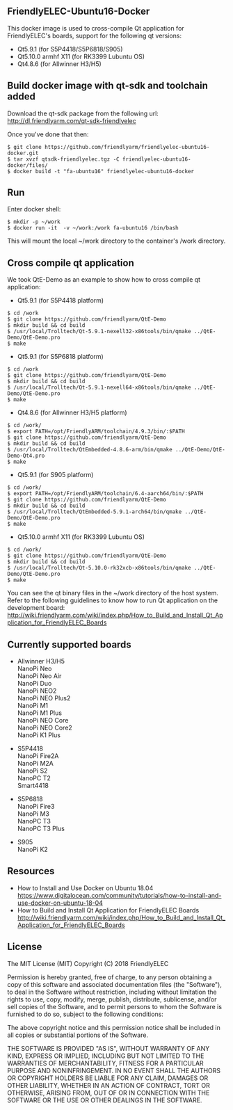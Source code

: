 ## **FriendlyELEC-Ubuntu16-Docker**

This docker image is used to cross-compile Qt application for FriendlyELEC's boards, support for the following qt versions:  
* Qt5.9.1 (for S5P4418/S5P6818/S905)  
* Qt5.10.0 armhf X11 (for RK3399 Lubuntu OS)  
* Qt4.8.6 (for Allwinner H3/H5)  

Build docker image with qt-sdk and toolchain added
------------

Download the qt-sdk package from the following url:     
http://dl.friendlyarm.com/qt-sdk-friendlyelec  

Once you've done that then:
```
$ git clone https://github.com/friendlyarm/friendlyelec-ubuntu16-docker.git
$ tar xvzf qtsdk-friendlyelec.tgz -C friendlyelec-ubuntu16-docker/files/
$ docker build -t "fa-ubuntu16" friendlyelec-ubuntu16-docker
```

Run
------------

Enter docker shell:  
```
$ mkdir -p ~/work
$ docker run -it  -v ~/work:/work fa-ubuntu16 /bin/bash
```

This will mount the local ~/work directory to the container's /work directory.  

Cross compile qt application
------------

We took QtE-Demo as an example to show how to cross compile qt application:

* Qt5.9.1 (for S5P4418 platform)
```
$ cd /work
$ git clone https://github.com/friendlyarm/QtE-Demo
$ mkdir build && cd build
$ /usr/local/Trolltech/Qt-5.9.1-nexell32-x86tools/bin/qmake ../QtE-Demo/QtE-Demo.pro
$ make
```
* Qt5.9.1 (for S5P6818 platform)
```
$ cd /work
$ git clone https://github.com/friendlyarm/QtE-Demo
$ mkdir build && cd build
$ /usr/local/Trolltech/Qt-5.9.1-nexell64-x86tools/bin/qmake ../QtE-Demo/QtE-Demo.pro
$ make
```
* Qt4.8.6 (for Allwinner H3/H5 platform)  
```
$ cd /work/
$ export PATH=/opt/FriendlyARM/toolchain/4.9.3/bin/:$PATH
$ git clone https://github.com/friendlyarm/QtE-Demo
$ mkdir build && cd build
$ /usr/local/Trolltech/QtEmbedded-4.8.6-arm/bin/qmake ../QtE-Demo/QtE-Demo-Qt4.pro
$ make
```
* Qt5.9.1 (for S905 platform)  
```
$ cd /work/
$ export PATH=/opt/FriendlyARM/toolchain/6.4-aarch64/bin/:$PATH
$ git clone https://github.com/friendlyarm/QtE-Demo
$ mkdir build && cd build
$ /usr/local/Trolltech/QtEmbedded-5.9.1-arch64/bin/qmake ../QtE-Demo/QtE-Demo.pro
$ make
```
* Qt5.10.0 armhf X11 (for RK3399 Lubuntu OS) 
```
$ cd /work/
$ git clone https://github.com/friendlyarm/QtE-Demo
$ mkdir build && cd build
$ /usr/local/Trolltech/Qt-5.10.0-rk32xcb-x86tools/bin/qmake ../QtE-Demo/QtE-Demo.pro
$ make
```

You can see the qt binary files in the ~/work directory of the host system.    
Refer to the following guidelines to know how to run Qt application on the development board:  
http://wiki.friendlyarm.com/wiki/index.php/How_to_Build_and_Install_Qt_Application_for_FriendlyELEC_Boards

Currently supported boards
------------
* Allwinner H3/H5  
NanoPi Neo  
NanoPi Neo Air  
NanoPi Duo  
NanoPi NEO2  
NanoPi NEO Plus2  
NanoPi M1  
NanoPi M1 Plus  
NanoPi NEO Core  
NanoPi NEO Core2  
NanoPi K1 Plus  

* S5P4418  
NanoPi Fire2A  
NanoPi M2A  
NanoPi S2  
NanoPC T2  
Smart4418  

* S5P6818  
NanoPi Fire3  
NanoPi M3  
NanoPC T3  
NanoPC T3 Plus  

* S905  
NanoPi K2  

Resources
------------
* How to Install and Use Docker on Ubuntu 18.04  
https://www.digitalocean.com/community/tutorials/how-to-install-and-use-docker-on-ubuntu-18-04
* How to Build and Install Qt Application for FriendlyELEC Boards
http://wiki.friendlyarm.com/wiki/index.php/How_to_Build_and_Install_Qt_Application_for_FriendlyELEC_Boards


## License

The MIT License (MIT)
Copyright (C) 2018 FriendlyELEC

Permission is hereby granted, free of charge, to any person obtaining a copy
of this software and associated documentation files (the "Software"), to deal
in the Software without restriction, including without limitation the rights
to use, copy, modify, merge, publish, distribute, sublicense, and/or sell
copies of the Software, and to permit persons to whom the Software is
furnished to do so, subject to the following conditions:

The above copyright notice and this permission notice shall be included in
all copies or substantial portions of the Software.

THE SOFTWARE IS PROVIDED "AS IS", WITHOUT WARRANTY OF ANY KIND, EXPRESS OR
IMPLIED, INCLUDING BUT NOT LIMITED TO THE WARRANTIES OF MERCHANTABILITY,
FITNESS FOR A PARTICULAR PURPOSE AND NONINFRINGEMENT. IN NO EVENT SHALL THE
AUTHORS OR COPYRIGHT HOLDERS BE LIABLE FOR ANY CLAIM, DAMAGES OR OTHER
LIABILITY, WHETHER IN AN ACTION OF CONTRACT, TORT OR OTHERWISE, ARISING FROM,
OUT OF OR IN CONNECTION WITH THE SOFTWARE OR THE USE OR OTHER DEALINGS IN
THE SOFTWARE.
